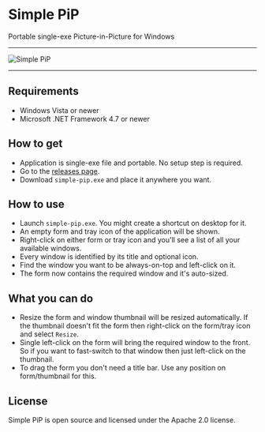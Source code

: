 # Simple PiP

Portable single-exe Picture-in-Picture for Windows

---

![Simple PiP](./assets/screenshot.webp)

---

## Requirements

* Windows Vista or newer
* Microsoft .NET Framework 4.7 or newer

## How to get

* Application is single-exe file and portable. No setup step is required.
* Go to the [releases page](https://github.com/deflock-win/simple-pip/releases). 
* Download `simple-pip.exe` and place it anywhere you want.

## How to use

* Launch `simple-pip.exe`. You might create a shortcut on desktop for it.
* An empty form and tray icon of the application will be shown.
* Right-click on either form or tray icon and you'll see a list of all your available windows.
* Every window is identified by its title and optional icon.
* Find the window you want to be always-on-top and left-click on it.
* The form now contains the required window and it's auto-sized.

## What you can do

* Resize the form and window thumbnail will be resized automatically. If the thumbnail doesn't fit the form then right-click on the form/tray icon and select `Resize`.
* Single left-click on the form will bring the required window to the front. So if you want to fast-switch to that window then just left-click on the thumbnail.
* To drag the form you don't need a title bar. Use any position on form/thumbnail for this.

## License

Simple PiP is open source and licensed under the Apache 2.0 license.
